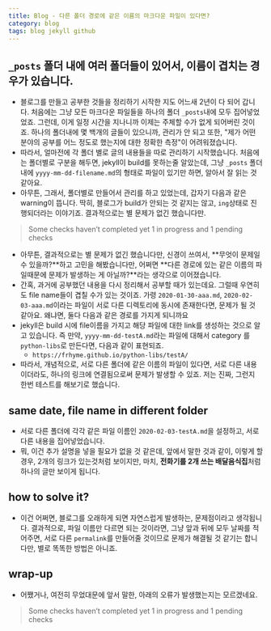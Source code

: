 ```yaml
---
title: Blog - 다른 폴더 경로에 같은 이름의 마크다운 파일이 있다면? 
category: blog
tags: blog jekyll github
---
```


## `_posts` 폴더 내에 여러 폴더들이 있어서, 이름이 겹치는 경우가 있습니다. 

- 블로그를 만들고 공부한 것들을 정리하기 시작한 지도 어느새 2년이 다 되어 갑니다. 처음에는 그냥 모든 마크다운 파일들을 하나의 폴더 `_posts`내에 모두 집어넣었었죠. 그런데, 이게 일정 시간을 지나니까 이제는 주체할 수가 없게 되어버린 것이죠. 하나의 폴더내에 몇 백개의 글들이 있으니까, 관리가 안 되고 또한, "제가 어떤 분야의 공부를 어느 정도로 했는지에 대한 정확한 측정"이 어려워졌습니다. 
- 따라서, 얼마전에 각 폴더 별로 글의 내용들을 따로 관리하기 시작했습니다. 처음에는 폴더별로 구분을 해두면, jekyll이 build를 못하는줄 알았는데, 그냥 `_posts` 폴더 내에 `yyyy-mm-dd-filename.md`의 형태로 파일이 있기만 하면, 알아서 잘 읽는 것 같아요.
- 아무튼, 그래서, 폴더별로 만들어서 관리를 하고 있었는데, 갑자기 다음과 같은 warning이 뜹니다. 딱히, 블로그가 build가 안되는 것 같지는 않고, `ing`상태로 진행되더라는 이야기죠. 결과적으로는 별 문제가 없긴 했습니다만. 

> Some checks haven’t completed yet 
> 1 in progress and 1 pending checks

- 아무튼, 결과적으로는 별 문제가 없긴 했습니다만, 신경이 쓰여서, **무엇이 문제일 수 있을까?**하고 고민을 해봤습니다만, 어쩌면 **다른 경로에 있는 같은 이름의 파일때문에 문제가 발생하는 게 아닐까?**라는 생각으로 이어졌습니다. 
- 간혹, 과거에 공부했던 내용을 다시 정리해서 공부할 때가 있는데요. 그럴때 우연히도 file name들이 겹칠 수가 있는 것이죠. 가령 `2020-01-30-aaa.md`, `2020-02-03-aaa.md`이라는 파일이 서로 다른 디렉토리에 동시에 존재한다면, 문제가 될 것 같아요. 왜냐면, 둘다 다음과 같은 경로를 가지게 되니까요
- jekyll은 build 시에 file이름을 가지고 해당 파일에 대한 link를 생성하는 것으로 알고 있습니다. 즉 만약, `yyyy-mm-dd-testA.md`라는 파일에 대해서 category 를 `python-libs`로 만든다면, 다음과 같이 표현되죠. 
    - `https://frhyme.github.io/python-libs/testA/`
- 따라서, 개념적으로, 서로 다른 폴더에 같은 이름의 파일이 있다면, 서로 다른 내용이더라도, 하나의 링크에 연결됨으로써 문제가 발생할 수 있죠. 저는 진짜, 그런지 한번 테스트를 해보기로 했습니다. 


## same date, file name in different folder

- 서로 다른 폴더에 각각 같은 파일 이름인 `2020-02-03-testA.md`을 설정하고, 서로 다른 내용을 집어넣었습니다.
- 뭐, 이건 추가 설명을 넣을 필요가 없을 것 같은데, 앞에서 말한 것과 같이, 이렇게 할경우, 2개의 링크가 있는것처럼 보이지만, 마치, **전화기를 2개 쓰는 배달음식집**처럼 하나의 글만 보이게 됩니다. 


## how to solve it? 

- 이건 어쩌면, 블로그를 오래하게 되면 자연스럽게 발생하는, 문제점이라고 생각됩니다. 결과적으로, 파일 이름만 다르면 되는 것이라면, 그냥 앞과 뒤에 모두 날짜를 적어주면, 서로 다른 `permalink`를 만들어줄 것이므로 문제가 해결될 것 같기는 합니다만, 별로 똑똑한 방법은 아니죠.


## wrap-up

- 어쨌거나, 여전히 무었대문에 앞서 말한, 아래의 오류가 발생했는지는 모르겠네요.

> Some checks haven’t completed yet 
> 1 in progress and 1 pending checks




